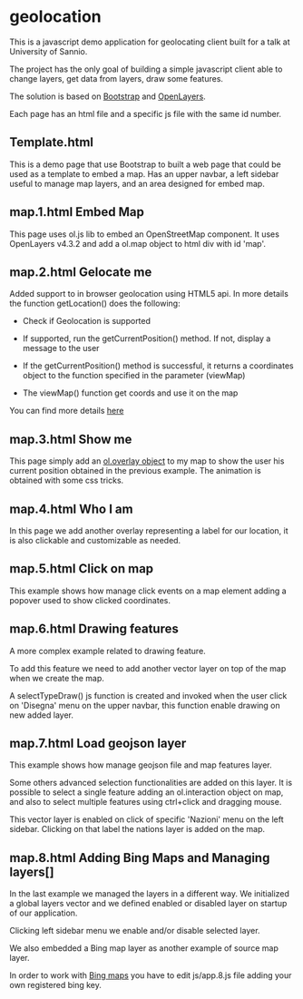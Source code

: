 # geolocation
This is a javascript demo application for geolocating client built for a talk at University of Sannio.

The project has the only goal of building a simple javascript client able to change layers, get data from layers, draw some features.

The solution is based on [Bootstrap](http://getbootstrap.com/) and [OpenLayers](https://openlayers.org/).

Each page has an html file and a specific js file with the same id number.

## Template.html
This is a demo page that use Bootstrap to built a web page that could be used as a template to embed a map. Has an upper navbar, a left sidebar useful to manage map layers, and an area designed for embed map.

## map.1.html Embed Map
This page uses ol.js lib to embed an OpenStreetMap component. It uses OpenLayers v4.3.2 and add a ol.map object to html div with id 'map'.

## map.2.html Gelocate me
Added support to in browser geolocation using HTML5 api. In more details the function getLocation() does the following:

* Check if Geolocation is supported

* If supported, run the getCurrentPosition() method. If not, display a message to the user

* If the getCurrentPosition() method is successful, it returns a coordinates object to the function specified in the parameter (viewMap)

* The viewMap() function get coords and use it on the map

You can find more details [here](https://www.w3schools.com/html/html5_geolocation.asp)

## map.3.html Show me
This page simply add an [ol.overlay object](https://openlayers.org/en/latest/apidoc/ol.Overlay.html) to my map to show the user his current position obtained in the previous example. 
The animation is obtained with some css tricks.

## map.4.html Who I am
In this page we add another overlay representing a label for our location, it is also clickable and customizable as needed.

## map.5.html Click on map
This example shows how manage click events on a map element adding a popover used to show clicked coordinates.

## map.6.html Drawing features
A more complex example related to drawing feature.

To add this feature we need to add another vector layer on top of the map when we create the map.

A selectTypeDraw() js function is created and invoked when the user click on 'Disegna' menu on the upper navbar, this function enable drawing on new added layer.

## map.7.html Load geojson layer
This example shows how manage geojson file and map features layer.

Some others advanced selection functionalities are added on this layer. It is possible to select a single feature adding an ol.interaction object on map, and also to select multiple features using ctrl+click and dragging mouse.

This vector layer is enabled on click of specific 'Nazioni' menu on the left sidebar. Clicking on that label the nations layer is added on the map.

## map.8.html Adding Bing Maps and Managing layers[]
In the last example we managed the layers in a different way. We initialized a global layers vector and we defined enabled or disabled layer on startup of our application.

Clicking left sidebar menu we enable and/or disable selected layer.

We also embedded a Bing map layer as another example of source map layer.

In order to work with [Bing maps](https://www.bing.com/maps?cc=it) you have to edit js/app.8.js file adding your own registered bing key.

